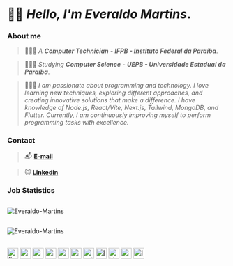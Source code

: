 # 👋🏽 _Hello, I'm **Everaldo Martins**_.

### About me

> 👨🏽‍🎓 _A **Computer Technician** - **IFPB - Instituto Federal da Paraíba**_.

> 👨🏽‍💻 _Studying **Computer Science** - **UEPB - Universidade Estadual da Paraíba**_.

> 👨🏽‍💼 _I am passionate about programming and technology. I love learning new techniques, exploring different approaches, and creating innovative solutions that make a difference. I have knowledge of Node.js, React/Vite, Next.js, Tailwind, MongoDB, and Flutter. Currently, I am continuously improving myself to perform programming tasks with excellence._

### Contact

> 📬 **[E-mail](mailto:everaldoinfortecnico@gmail.com)**

> 🐱 **[Linkedin](https://www.linkedin.com/in/everaldo-martins-de-oliveira-214400b3)**

### Job Statistics
##

![Everaldo-Martins](https://github-readme-stats.vercel.app/api?username=Everaldo-Martins&show_icons=true&theme=transparent&hide_border=true)

##

![Everaldo-Martins](https://github-readme-stats.vercel.app/api/top-langs/?username=Everaldo-Martins&layout=donut&theme=transparent&hide_border=true)
    
##

<p align="left">
  <img height="25" alt="flutter" src="https://cdn.jsdelivr.net/gh/devicons/devicon@latest/icons/flutter/flutter-original.svg"/>
  <img height="25" alt="nodejs" src="https://cdn.jsdelivr.net/gh/devicons/devicon@latest/icons/nodejs/nodejs-original.svg"/>
  <img height="25" alt="react" src="https://cdn.jsdelivr.net/gh/devicons/devicon@latest/icons/react/react-original.svg"/>
  <img height="25" alt="mongodb" src="https://cdn.jsdelivr.net/gh/devicons/devicon@latest/icons/mongodb/mongodb-original-wordmark.svg"/>
  <img height="25" alt="mysql" src="https://cdn.jsdelivr.net/gh/devicons/devicon@latest/icons/mysql/mysql-original-wordmark.svg"/>
  <img height="25" alt="postgresql" src="https://cdn.jsdelivr.net/gh/devicons/devicon@latest/icons/postgresql/postgresql-original-wordmark.svg"/>
  <img height="25" alt="python" src="https://cdn.jsdelivr.net/gh/devicons/devicon@latest/icons/python/python-original.svg"/>
  <img height="25" alt="java" src="https://cdn.jsdelivr.net/gh/devicons/devicon@latest/icons/java/java-original-wordmark.svg"/>
  <img height="25" alt="html" src="https://cdn.jsdelivr.net/gh/devicons/devicon@latest/icons/html5/html5-original.svg"/>
  <img height="25" alt="css" src="https://cdn.jsdelivr.net/gh/devicons/devicon@latest/icons/css3/css3-original.svg"/>
  <img height="25" alt="javascript" src="https://cdn.jsdelivr.net/gh/devicons/devicon@latest/icons/javascript/javascript-original.svg"/>
</p>
